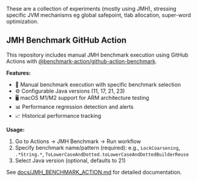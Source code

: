 These are a collection of experiments (mostly using JMH), stressing specific JVM mechanisms 
eg global safepoint, tlab allocation, super-word optimization.

## JMH Benchmark GitHub Action

This repository includes manual JMH benchmark execution using GitHub Actions with [@benchmark-action/github-action-benchmark](https://github.com/benchmark-action/github-action-benchmark).

**Features:**
- 🎯 Manual benchmark execution with specific benchmark selection
- ⚙️ Configurable Java versions (11, 17, 21, 23)
- 🖥️ macOS M1/M2 support for ARM architecture testing
- 📊 Performance regression detection and alerts
- 📈 Historical performance tracking

**Usage:**
1. Go to Actions → JMH Benchmark → Run workflow
2. Specify benchmark name/pattern (required): e.g., `LockCoarsening`, `.*String.*`, `ToLowerCaseAndDotted.toLowerCaseAndDottedBuilderReuse`
3. Select Java version (optional, defaults to 21)

See [docs/JMH_BENCHMARK_ACTION.md](docs/JMH_BENCHMARK_ACTION.md) for detailed documentation. 